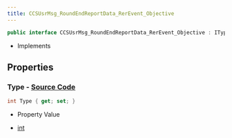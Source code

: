 ```yaml
---
title: CCSUsrMsg_RoundEndReportData_RerEvent_Objective
---
```


```csharp
public interface CCSUsrMsg_RoundEndReportData_RerEvent_Objective : ITypedProtobuf<CCSUsrMsg_RoundEndReportData_RerEvent_Objective>, INativeHandle
```

- Implements

## Properties

### **Type** - [Source Code](https://github.com/swiftly-solution/swiftlys2/blob/main/managed/src/SwiftlyS2.Generated/Protobufs/Interfaces/CCSUsrMsg_RoundEndReportData_RerEvent_Objective.cs#L13)

```csharp
int Type { get; set; }
```

- Property Value

- [int](https://learn.microsoft.com/dotnet/api/system.int32)

